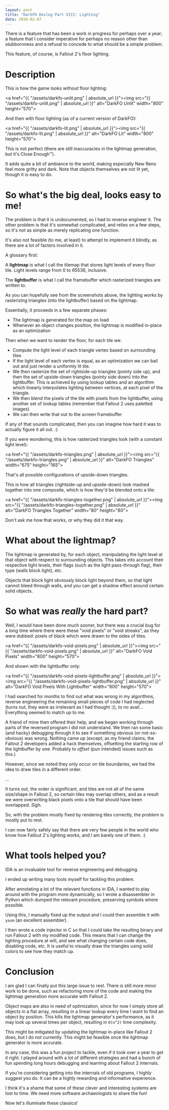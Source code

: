 ```yaml
---
layout: post
title: "DarkFO Devlog Part VIII: Lighting"
date: 2016-02-07
---
```


There is a feature that has been a work in progress for perhaps over a year; a feature that
I consider imperative for perhaps no reason other than stubbornness and a refusal to
concede to what should be a simple problem.

This feature, of course, is Fallout 2's floor lighting.

Description
===========

This is how the game looks without floor lighting:

<a href="{{ "/assets/darkfo-unlit.png" | absolute_url }}"><img src="{{ "/assets/darkfo-unlit.png" | absolute_url }}" alt="DarkFO Unlit" width="800" height="570"></a>


And then with floor lighting (as of a current version of DarkFO):

<a href="{{ "/assets/darkfo-lit.png" | absolute_url }}"><img src="{{ "/assets/darkfo-lit.png" | absolute_url }}" alt="DarkFO Lit" width="800" height="570"></a>

This is not perfect (there are still inaccuracies in the lightmap generation, but it's Close Enough™).

It adds quite a bit of ambiance to the world, making especially New Reno feel more gritty and dark. Note that objects themselves are not lit yet, though it is easy to do.

So what's the big deal, looks easy to me!
=========================================

The problem is that it is undocumented, so I had to reverse engineer it.
The other problem is that it's somewhat complicated, and relies on a few steps,
so it's not as simple as merely replicating one function.

It's also not feasible (to me, at least) to attempt to implement it blindly, as there are a lot of factors involved in it.

A glossary first:

A **lightmap** is what I call the tilemap that stores light levels of every floor tile. Light levels range from 0 to 65536, inclusive.

The **lightbuffer** is what I call the framebuffer which rasterized triangles are written to.

As you can hopefully see from the screenshots above, the lighting works by rasterizing triangles (into the lightbuffer) based on the lightmap.

Essentially, it proceeds in a few separate phases:

- The lightmap is generated for the map on load
- Whenever an object changes position, the lightmap is modified in-place as an optimization

Then when we want to render the floor, for each tile we:

- Compute the light level of each triangle vertex based on surrounding tiles
- If the light level of each vertex is equal, as an optimization we can bail out and just render a uniformly lit tile.
- We then rasterize the set of rightside-up triangles (pointy side up), and then the set of upside-down triangles (pointy side down) into the lightbuffer.
  This is achieved by using lookup tables and an algorithm which linearly interpolates lighting between vertices, at each pixel of the triangle.
- We then blend the pixels of the tile with pixels from the lightbuffer, using another set of lookup tables (remember that Fallout 2 uses paletted images)
- We can then write that out to the screen framebuffer

If any of that sounds complicated, then you can imagine how hard it was to actually figure it all out. :)

If you were wondering, this is how rasterized triangles look (with a constant light level):

<a href="{{ "/assets/darkfo-triangles.png" | absolute_url }}"><img src="{{ "/assets/darkfo-triangles.png" | absolute_url }}" alt="DarkFO Triangles" width="675" height="165"></a>

That's all possible configurations of upside-down triangles.

This is how all triangles (rightside-up and upside-down) look mashed together into one composite, which is how they'd be blended onto a tile:

<a href="{{ "/assets/darkfo-triangles-together.png" | absolute_url }}"><img src="{{ "/assets/darkfo-triangles-together.png" | absolute_url }}" alt="DarkFO Triangles Together" width="80" height="80"></a>

Don't ask me how that works, or why they did it that way.

What about the lightmap?
========================

The lightmap is generated by, for each object, manipulating the light level at that object with respect to surrounding objects. This takes into account their respective light levels, their flags (such as the light pass-through flag), their type (walls block light), etc.

Objects that block light obviously block light beyond them, so that light cannot bleed through walls, and you can get a shadow effect around certain solid objects.

So what was *really* the hard part?
===================================

Well, I would have been done much sooner, but there was a crucial bug for a long time where there were these "void pixels" or "void streaks", as they were dubbed: pixels of black which
were drawn to the sides of tiles.

<a href="{{ "/assets/darkfo-void-pixels.png" | absolute_url }}"><img src="{{ "/assets/darkfo-void-pixels.png" | absolute_url }}" alt="DarkFO Void Pixels" width="800" height="570"></a>

And shown with the lightbuffer only:

<a href="{{ "/assets/darkfo-void-pixels-lightbuffer.png" | absolute_url }}"><img src="{{ "/assets/darkfo-void-pixels-lightbuffer.png" | absolute_url }}" alt="DarkFO Void Pixels With Lightbuffer" width="800" height="570"></a>

I had searched for *months* to find out what was wrong in my algorithms, reverse engineering the remaining small pieces of code I had neglected (turns out, they were as irrelevant as I had thought :)), to no avail... Everything seemed to match up to me.

A friend of mine then offered their help, and we began working through parts of the reversed program I did not understand. We then ran some basic (and hacky) debugging through it to see
if something obvious (or not-so-obvious) was wrong. Nothing came up (except, as my friend claims, the Fallout 2 developers added a hack themselves, offsetting the starting row of the lightbuffer by one. Probably to *offset* (pun intended) issues such as this.)

However, since we noted they only occur on tile boundaries, we had the idea to draw tiles in a different order.

...

It turns out, the order is significant, and tiles are not all of the same size/shape in Fallout 2, so certain tiles may overlap others, and as a result we were overwriting black pixels onto a tile that should have been overlapped. *Sigh*.

So, with the problem mostly fixed by rendering tiles correctly, the problem is mostly put to rest.

I can now fairly safely say that there are very few people in the world who know how Fallout 2's lighting works, and I am barely one of them. :)

What tools helped you?
======================

IDA is an invaluable tool for reverse engineering and debugging.

I ended up writing many tools myself for tackling this problem.

After annotating a lot of the relevant functions in IDA, I wanted to play around with the program
more dynamically, so I wrote a disassembler in Python which dumped the relevant procedure,
preserving symbols where possible.

Using this, I manually fixed up the output and I could then assemble it with `yasm` (an excellent assembler).

I then wrote a code injector in C so that I could take the resulting binary and run Fallout 2 with my modified code. This means that I can change the lighting procedure at will, and see
what changing certain code does, disabling code, etc. It is useful to visually draw the triangles using solid colors to see how they match up. 

Conclusion
==========

I am glad I can finally put this large issue to rest.
There is still more minor work to be done, such as refactoring more of the code and
making the lightmap generation more accurate with Fallout 2.

Object maps are also in need of optimization, since for now I simply store all objects in a flat array, resulting in a linear lookup every time I want to find an object by position. This kills the lightmap generator's performance, as it may look up several times per object, resulting in `O(n^2)` time complexity.

This might be mitigated by updating the lightmap in-place like Fallout 2 does, but I do not currently.
This might be feasible once the lightmap generator is more accurate.

In any case, this was a fun project to tackle, even if it took over a year to get it right.
I played around with a lot of different strategies and had a bunch of fun spending
long hours debugging and learning about Fallout 2 internals.

If you're considering getting into the internals of old programs, I highly suggest you do.
It can be a highly rewarding and informative experience.

I think it's a shame that some of these
clever and interesting systems are lost to time.
We need more software archaeologists to share the fun!

Now let's illuminate these classics!